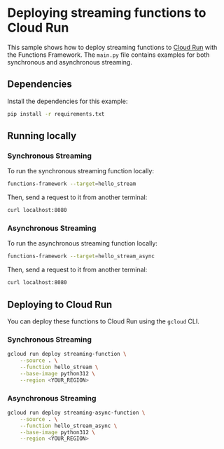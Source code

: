 # Deploying streaming functions to Cloud Run

This sample shows how to deploy streaming functions to [Cloud Run](http://cloud.google.com/run) with the Functions Framework. The `main.py` file contains examples for both synchronous and asynchronous streaming.

## Dependencies
Install the dependencies for this example:
```sh
pip install -r requirements.txt
```

## Running locally

### Synchronous Streaming
To run the synchronous streaming function locally:
```sh
functions-framework --target=hello_stream
```
Then, send a request to it from another terminal:
```sh
curl localhost:8080
```

### Asynchronous Streaming
To run the asynchronous streaming function locally:
```sh
functions-framework --target=hello_stream_async
```
Then, send a request to it from another terminal:
```sh
curl localhost:8080
```

## Deploying to Cloud Run
You can deploy these functions to Cloud Run using the `gcloud` CLI.

### Synchronous Streaming
```sh
gcloud run deploy streaming-function \
    --source . \
    --function hello_stream \
    --base-image python312 \
    --region <YOUR_REGION>
```

### Asynchronous Streaming
```sh
gcloud run deploy streaming-async-function \
    --source . \
    --function hello_stream_async \
    --base-image python312 \
    --region <YOUR_REGION>
```

```